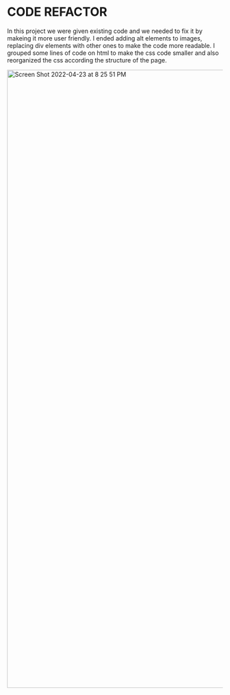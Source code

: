 # CODE REFACTOR

In this project we were given existing code and we needed to fix it by makeing it more user friendly. I ended adding alt elements to images, replacing div elements with other ones to make the code more readable. I grouped some lines of code on html to make the css code smaller and also reorganized the css according the structure of the page.

<img width="1440" alt="Screen Shot 2022-04-23 at 8 25 51 PM" src="https://user-images.githubusercontent.com/103094173/164950780-b6d51d28-9e27-4eb5-bcd0-e5cef81f3458.png">
